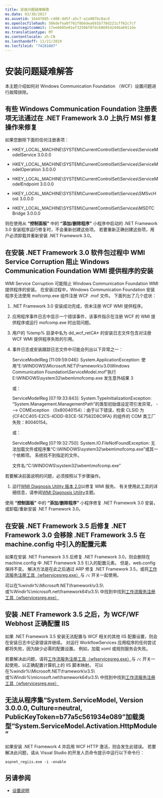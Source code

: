 ```yaml
---
title: 安装问题疑难解答
ms.date: 03/30/2017
ms.assetid: 1644f885-c408-4d5f-a5c7-a1a907bc8acd
ms.openlocfilehash: 586defea0f761f8b6dea691b778d221cff62c7cf
ms.sourcegitcommit: 17ee6605e01ef32506f8fdc686954244ba6911de
ms.translationtype: MT
ms.contentlocale: zh-CN
ms.lasthandoff: 11/21/2019
ms.locfileid: "74281607"
---
```

# <a name="troubleshooting-setup-issues"></a>安装问题疑难解答
本主题介绍如何对 Windows Communication Foundation （WCF）设置问题进行故障排除。  
  
## <a name="some-windows-communication-foundation-registry-keys-are-not-repaired-by-performing-an-msi-repair-operation-on-the-net-framework-30"></a>有些 Windows Communication Foundation 注册表项无法通过在 .NET Framework 3.0 上执行 MSI 修复操作来修复  
 如果您删除下面的任何注册表项：  
  
- HKEY_LOCAL_MACHINE\SYSTEM\CurrentControlSet\Services\ServiceModelService 3.0.0.0  
  
- HKEY_LOCAL_MACHINE\SYSTEM\CurrentControlSet\Services\ServiceModelOperation 3.0.0.0  
  
- HKEY_LOCAL_MACHINE\SYSTEM\CurrentControlSet\Services\ServiceModelEndpoint 3.0.0.0  
  
- HKEY_LOCAL_MACHINE\SYSTEM\CurrentControlSet\Services\SMSvcHost 3.0.0.0  
  
- HKEY_LOCAL_MACHINE\SYSTEM\CurrentControlSet\Services\MSDTC Bridge 3.0.0.0  
  
 则在使用从 **“控制面板”** 中的 **“添加/删除程序”** 小程序中启动的 .NET Framework 3.0 安装程序运行修复时，不会重新创建这些项。 若要重新正确创建这些项，用户必须卸载并重新安装 .NET Framework 3.0。  
  
## <a name="wmi-service-corruption-blocks-installation-of-the-windows-communication-foundation-wmi-provider-during-installation-of-net-framework-30-package"></a>在安装 .NET Framework 3.0 软件包过程中 WMI Service Corruption 阻止 Windows Communication Foundation WMI 提供程序的安装  
 WMI Service Corruption 可能阻止 Windows Communication Foundation WMI 提供程序的安装。 在安装过程中，Windows Communication Foundation 安装程序无法使用 mofcomp.exe 组件注册 WCF .mof 文件。 下面列出了几个症状：  
  
1. .NET Framework 3.0 安装成功完成，但未注册 WCF WMI 提供程序。  
  
2. 应用程序事件日志中显示一个错误事件，该事件指示在注册 WCF 的 WMI 提供程序或运行 mofcomp.exe 时出现问题。  
  
3. 用户的 %temp% 目录中名为 dd_wcf_retCA* 的安装日志文件包含对注册 WCF WMI 提供程序失败的引用。  
  
4. 事件日志或安装跟踪日志文件中可能会列出以下异常之一：  
  
     ServiceModelReg [11:09:59:046]: System.ApplicationException: 使用“E:\WINDOWS\Microsoft.NET\Framework\v3.0\Windows Communication Foundation\ServiceModel.mof”执行 E:\WINDOWS\system32\wbem\mofcomp.exe 发生意外结果 3  
  
     或：  
  
     ServiceModelReg [07:19:33:843]: System.TypeInitializationException: “System.Management.ManagementPath”的类型初始值设定项引发异常。 ---> COMException （0x80040154）：由于以下错误，检索 CLSID 为 {CF4CC405-E2C5-4DDD-B3CE-5E7582D8C9FA} 的组件的 COM 类工厂失败：80040154。  
  
     或：  
  
     ServiceModelReg [07:19:32:750]: System.IO.FileNotFoundException: 无法加载文件或程序集“C:\WINDOWS\system32\wbem\mofcomp.exe”或其一个依赖项。 系统找不到指定的文件。  
  
     文件名:“C:\WINDOWS\system32\wbem\mofcomp.exe”  
  
 若要解决前面说明的问题，必须按照以下步骤操作。  
  
1. 运行[WMI Diagnosis Utility 版本 2.0](https://go.microsoft.com/fwlink/?LinkId=94685)以修复 WMI 服务。 有关使用此工具的详细信息，请参阅[WMI Diagnosis Utility](https://go.microsoft.com/fwlink/?LinkId=94686)主题。  
  
 使用 **“控制面板”** 中的 **“添加/删除程序”** 小程序修复 .NET Framework 3.0 安装，或卸载/重新安装 .NET Framework 3.0。  
  
## <a name="repairing-net-framework-30-after-net-framework-35-installation-removes-configuration-elements-introduced-by-net-framework-35-in-machineconfig"></a>在安装 .NET Framework 3.5 后修复 .NET Framework 3.0 会移除 .NET Framework 3.5 在 machine.config 中引入的配置元素  
 如果在安装 .NET Framework 3.5 后修复 .NET Framework 3.0，则会删除在 machine.config 中 .NET Framework 3.5 引入的配置元素。 但是，web.config 保持不变。 解决方法是在此之后通过 ARP 修复 .NET Framework 3.5，或将[工作流服务注册工具（wfservicesreg.exe）](workflow-service-registration-tool-wfservicesreg-exe.md)与 `/c` 开关一起使用。  
  
 可以在%windir%\Microsoft.NET\framework\v3.5\ 或%Windir%\microsoft.net\framework64\v3.5\ 中找到中找到[工作流服务注册工具（wfservicesreg.exe）](workflow-service-registration-tool-wfservicesreg-exe.md)  
  
## <a name="configure-iis-properly-for-wcfwf-webhost-after-installing-net-framework-35"></a>安装 .NET Framework 3.5 之后，为 WCF/WF Webhost 正确配置 IIS  
 如果 .NET Framework 3.5 安装无法配置与 WCF 相关的其他 IIS 配置设置，则会在安装日志中记录错误并继续。 对运行 WorkflowServices 应用程序的任何尝试都将失败，因为缺少必需的配置设置。 例如，加载 xoml 或规则服务会失败。  
  
 若要解决此问题，请将[工作流服务注册工具（wfservicesreg.exe）](workflow-service-registration-tool-wfservicesreg-exe.md)与 `/c` 开关一起使用，以正确配置计算机上的 IIS 脚本映射。 可以在%windir%\Microsoft.NET\framework\v3.5\ 或%Windir%\microsoft.net\framework64\v3.5\ 中找到中找到[工作流服务注册工具（wfservicesreg.exe）](workflow-service-registration-tool-wfservicesreg-exe.md)  
  
## <a name="could-not-load-type-systemservicemodelactivationhttpmodule-from-assembly-systemservicemodel-version-3000-cultureneutral-publickeytokenb77a5c561934e089"></a>无法从程序集“System.ServiceModel, Version 3.0.0.0, Culture=neutral, PublicKeyToken=b77a5c561934e089”加载类型“System.ServiceModel.Activation.HttpModule”  
 如果安装 .NET Framework 4 并启用 WCF HTTP 激活，则会发生此错误。 若要解决此问题，请从 Visual Studio 的开发人员命令提示中运行以下命令行：  
  
```console
aspnet_regiis.exe -i -enable  
```  
  
## <a name="see-also"></a>另请参阅

- [设置说明](./samples/set-up-instructions.md)
